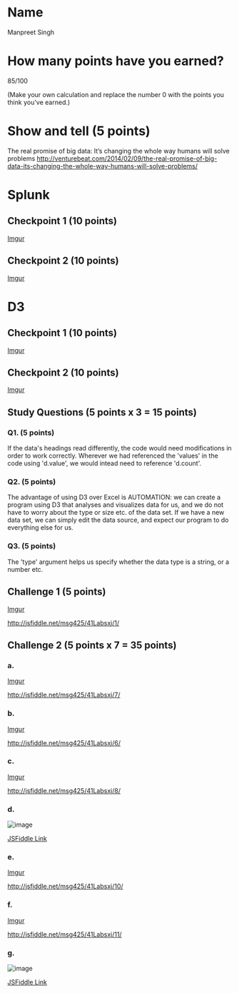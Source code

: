 # Name

Manpreet Singh

# How many points have you earned?

85/100

(Make your own calculation and replace the number 0 with the points you think you've earned.)

# Show and tell (5 points)

The real promise of big data: It’s changing the whole way humans will solve problems http://venturebeat.com/2014/02/09/the-real-promise-of-big-data-its-changing-the-whole-way-humans-will-solve-problems/

# Splunk

## Checkpoint 1 (10 points)

[Imgur](http://i.imgur.com/aZar6qq.png)

## Checkpoint 2 (10 points)

[Imgur](http://i.imgur.com/WwJ6H8b)

# D3

## Checkpoint 1 (10 points)

[Imgur](http://i.imgur.com/dgTmiEQ)

## Checkpoint 2 (10 points)

[Imgur](http://i.imgur.com/3Wyogai)

## Study Questions (5 points x 3 = 15 points)

### Q1. (5 points)

If the data's headings read differently, the code would need modifications in order to work correctly. Wherever we had referenced the 'values' in the code using 'd.value', we would intead need to reference 'd.count'.

### Q2. (5 points)

The advantage of using D3 over Excel is AUTOMATION: we can create a program using D3 that analyses and visualizes data for us, and we do not have to worry about the type or size etc. of the data set. If we have a new data set, we can simply edit the data source, and expect our program to do everything else for us.

### Q3. (5 points)

The 'type' argument helps us specify whether the data type is a string, or a number etc.


## Challenge 1 (5 points)

[Imgur](http://i.imgur.com/91kCsrE.png)

http://jsfiddle.net/msg425/41Labsxj/1/

## Challenge 2 (5 points x 7 = 35 points)

### a. 

[Imgur](http://i.imgur.com/bfZi3HS.png)

http://jsfiddle.net/msg425/41Labsxj/7/

### b.

[Imgur](http://i.imgur.com/B0b1uYV)

http://jsfiddle.net/msg425/41Labsxj/6/

### c.

[Imgur](http://i.imgur.com/ArEPWDs)

http://jsfiddle.net/msg425/41Labsxj/8/

### d.

![image](image.png?raw=true)

[JSFiddle Link](http://jsfiddle.net/replace-this-path)

### e.

[Imgur](http://i.imgur.com/qomyPKb.png)

http://jsfiddle.net/msg425/41Labsxj/10/

### f.

[Imgur](http://i.imgur.com/Uih0zqb.png)

http://jsfiddle.net/msg425/41Labsxj/11/


### g.

![image](image.png?raw=true)

[JSFiddle Link](http://jsfiddle.net/replace-this-path)
